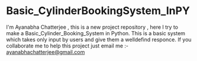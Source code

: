 # Basic_CylinderBookingSystem_InPY
I'm Ayanabha Chatterjee , this is a new project repository , here I try to  make a Basic_Cylinder_Booking_System in Python. This is a basic system which takes only input by users and give them a welldefind responce. If you collaborate me to help this project just email me :- ayanabhachatterjee@gmail.com 
